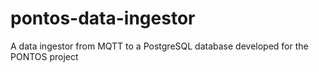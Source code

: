 # pontos-data-ingestor
A data ingestor from MQTT to a PostgreSQL database developed for the PONTOS project
